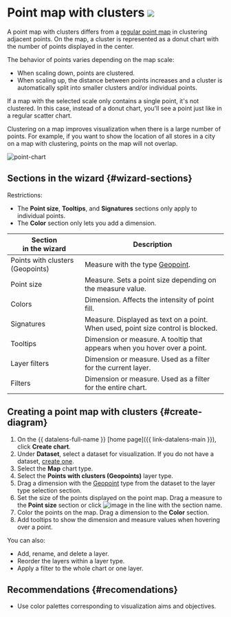 # Point map with clusters ![](../../_assets/datalens/heatmap.svg)

A point map with clusters differs from a [regular point map](point-map-chart.md) in clustering adjacent points. On the map, a cluster is represented as a donut chart with the number of points displayed in the center.

The behavior of points varies depending on the map scale:

* When scaling down, points are clustered.
* When scaling up, the distance between points increases and a cluster is automatically split into smaller clusters and/or individual points.

If a map with the selected scale only contains a single point, it's not clustered. In this case, instead of a donut chart, you'll see a point just like in a regular scatter chart.

Clustering on a map improves visualization when there is a large number of points. For example, if you want to show the location of all stores in a city on a map with clustering, points on the map will not overlap.

![point-chart](../../_assets/datalens/visualization-ref/cluster-point-map/cluster-point-map.png)


## Sections in the wizard {#wizard-sections}

Restrictions:

* The **Point size**, **Tooltips**, and **Signatures** sections only apply to individual points.
* The **Color** section only lets you add a dimension.

| Section<br/> in the wizard | Description |
----- | ----
| Points with clusters (Geopoints) | Measure with the type [Geopoint](../concepts/data-types#geopoint). |
| Point size | Measure. Sets a point size depending on the measure value. |
| Colors | Dimension. Affects the intensity of point fill. |
| Signatures | Measure. Displayed as text on a point. When used, point size control is blocked. |
| Tooltips | Dimension or measure. A tooltip that appears when you hover over a point. |
| Layer filters | Dimension or measure. Used as a filter for the current layer. |
| Filters | Dimension or measure. Used as a filter for the entire chart. |

## Creating a point map with clusters {#create-diagram}

1. On the {{ datalens-full-name }} [home page]({{ link-datalens-main }}), click **Create chart**.
1. Under **Dataset**, select a dataset for visualization. If you do not have a dataset, [create one](../operations/dataset/create.md).
1. Select the **Map** chart type.
1. Select the **Points with clusters (Geopoints)** layer type.
1. Drag a dimension with the [Geopoint](../concepts/data-types#geopoint) type from the dataset to the layer type selection section.
1. Set the size of the points displayed on the point map. Drag a measure to the **Point size** section or click ![image](../../_assets/datalens/gear.svg) in the line with the section name.
1. Color the points on the map. Drag a dimension to the **Color** section.
1. Add tooltips to show the dimension and measure values when hovering over a point.

You can also:

* Add, rename, and delete a layer.
* Reorder the layers within a layer type.
* Apply a filter to the whole chart or one layer.

## Recommendations {#recomendations}

* Use color palettes corresponding to visualization aims and objectives.
